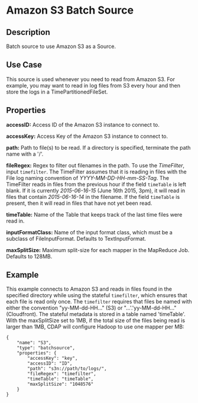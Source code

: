 # Amazon S3 Batch Source


Description
-----------
Batch source to use Amazon S3 as a Source.


Use Case
--------
This source is used whenever you need to read from Amazon S3.
For example, you may want to read in log files from S3 every hour and then store
the logs in a TimePartitionedFileSet.


Properties
----------
**accessID:** Access ID of the Amazon S3 instance to connect to.

**accessKey:** Access Key of the Amazon S3 instance to connect to.

**path:** Path to file(s) to be read. If a directory is specified,
terminate the path name with a '/'.

**fileRegex:** Regex to filter out filenames in the path.
To use the *TimeFilter*, input ``timefilter``. The TimeFilter assumes that it is
reading in files with the File log naming convention of *YYYY-MM-DD-HH-mm-SS-Tag*.
The TimeFilter reads in files from the previous hour if the field ``timeTable`` is
left blank. If it is currently *2015-06-16-15* (June 16th 2015, 3pm), it will read
in files that contain *2015-06-16-14* in the filename. If the field ``timeTable`` is
present, then it will read in files that have not yet been read.

**timeTable:** Name of the Table that keeps track of the last time files
were read in.

**inputFormatClass:** Name of the input format class, which must be a
subclass of FileInputFormat. Defaults to TextInputFormat.

**maxSplitSize:** Maximum split-size for each mapper in the MapReduce Job. Defaults to 128MB.


Example
-------
This example connects to Amazon S3 and reads in files found in the specified directory while
using the stateful ``timefilter``, which ensures that each file is read only once. The ``timefilter``
requires that files be named with either the convention "yy-MM-dd-HH..." (S3) or "...'.'yy-MM-dd-HH..."
(Cloudfront). The stateful metadata is stored in a table named 'timeTable'. With the maxSplitSize
set to 1MB, if the total size of the files being read is larger than 1MB, CDAP will
configure Hadoop to use one mapper per MB:

    {
        "name": "S3",
        "type": "batchsource",
        "properties": {
            "accessKey": "key",
            "accessID": "ID",
            "path": "s3n://path/to/logs/",
            "fileRegex": "timefilter",
            "timeTable": "timeTable",
            "maxSplitSize": "1048576"
        }
    }
